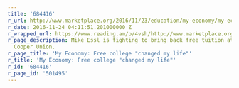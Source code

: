 ```yaml
---
title: '684416'
r_url: http://www.marketplace.org/2016/11/23/education/my-economy/my-economy-free-college-changed-my-life
r_date: 2016-11-24 04:11:51.201000000 Z
r_wrapped_url: https://www.reading.am/p/4vsh/http://www.marketplace.org/2016/11/23/education/my-economy/my-economy-free-college-changed-my-life
r_page_description: Mike Essl is fighting to bring back free tuition at New York's
  Cooper Union.
r_page_title: 'My Economy: Free college "changed my life"'
r_title: 'My Economy: Free college "changed my life"'
r_id: '684416'
r_page_id: '501495'
---
```


